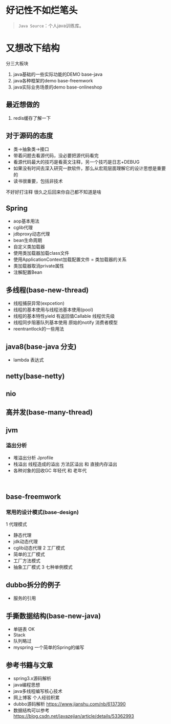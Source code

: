 # 好记性不如烂笔头  
> `Java Source`：个人java训练库。


# 又想改下结构
分三大板块
1. java基础的一些实际功能的DEMO base-java
2. java各种框架的demo  base-freemwork
3. java实际业务场景的demo base-onlineshop



## 最近想做的
1. redis缓存了解一下

## 对于源码的态度
- 类→抽象类→接口
- 带着问题去看源代码，没必要把源代码看完
- 看源代码最大的技巧是看英文注释，另一个技巧是日志+DEBUG
- 如果没有时间去深入研究一款软件，那么从宏观层面理解它的设计思想是重要的
- 读书很重要，包括非技术


不好好打注释 很久之后回来你自己都不知道是啥

## Spring
- aop基本用法
- cglib代理
- jdbproxy动态代理
- bean生命周期
- 自定义类加载器
- 使用类加载器加载class文件
- 使用ApplicationContext加载配置文件
= 类加载器的关系
- 类加载器取消private属性
- 注解配置Bean

## 多线程(base-new-thread)
- 线程捕获异常(expcetion)
- 线程的基本使用与线程池基本使用(pool)
- 线程的基本特性yield 有返回值Callable 线程优先级
- 线程同步阻塞队列基本使用 原始的notify 消费者模型
- reentrantlock的一些用法
## java8(base-java 分支)
- lambda 表达式

## netty(base-netty)

## nio
 
## 高并发(base-many-thread)

## jvm
### 溢出分析
- 堆溢出分析 Jprofile
- 栈溢出 线程造成的溢出 方法区溢出 和 直接内存溢出
- 各种对象的回收GC 年轻代 和 老年代
<br/>

## base-freemwork 
### 常用的设计模式(base-design)
1 代理模式
- 静态代理
- jdk动态代理
- cglib动态代理
2 工厂模式
- 简单的工厂模式
- 工厂方法模式
- 抽象工厂模式
3 七种单例模式

## dubbo拆分的例子
- 服务的引用

## 手撕数据结构(base-new-java)
- 单链表 OK
- Stack
- 队列略过
-  myspring 一个简单的Spring的编写

## 参考书籍与文章
- spring3.x源码解析
- java编程思想
- java多线程编写核心技术
- 网上博客 个人经验积累
- dubbo源码解析 https://www.jianshu.com/nb/6137390
- 数据结构可以参考  https://blog.csdn.net/javazejian/article/details/53362993


